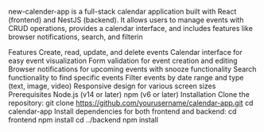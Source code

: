 new-calender-app
is a full-stack calendar application built with React (frontend) and NestJS (backend). It allows users to manage events with CRUD operations, provides a calendar interface, and includes features like browser notifications, search, and filterin

Features
Create, read, update, and delete events
Calendar interface for easy event visualization
Form validation for event creation and editing
Browser notifications for upcoming events with snooze functionality
Search functionality to find specific events
Filter events by date range and type (text, image, video)
Responsive design for various screen sizes
Prerequisites
Node.js (v14 or later)
npm (v6 or later)
Installation
Clone the repository: git clone https://github.com/yourusername/calendar-app.git cd calendar-app
Install dependencies for both frontend and backend: cd frontend npm install cd ../backend npm install
